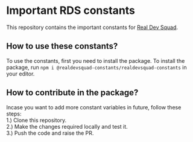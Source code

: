 # Important RDS constants

This repository contains the important constants for <a href="https://github.com/Real-Dev-Squad/">Real Dev Squad</a>.

## How to use these constants?

To use the constants, first you need to install the package. To install the package, run `npm i @realdevsquad-constants/realdevsquad-constants` in your editor.

## How to contribute in the package?

Incase you want to add more constant variables in future, follow these steps: <br/>
1.) Clone this repository. </br>
2.) Make the changes required locally and test it. <br/>
3.) Push the code and raise the PR.
